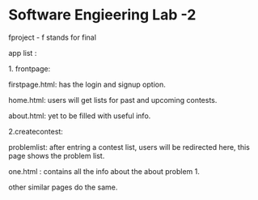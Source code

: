 <h1>Software Engieering Lab -2</h1>
<p>fproject - f stands for final</p>

<p>app list :</p>

<p>1. frontpage:</p> 
	<p>firstpage.html: has the login and signup option.</p>
	<p>home.html: users will get lists for past and upcoming contests.</p>
	<p>about.html: yet to be filled with useful info.</p>

<p>2.createcontest:</p>
	<p>problemlist: after entring a contest list, users will be redirected here, this page shows the problem list.</p>
	<p>one.html : contains all the info about the about problem 1.</p>
		<p>other similar pages do the same.</p>

